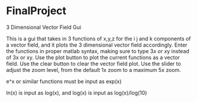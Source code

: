# FinalProject
3 Dimensional Vector Field Gui

This is a gui that takes in 3 functions of x,y,z for the i j and k components of a vector field,
and it plots the 3 dimensional vector field accordingly. Enter the functions in proper matlab
syntax, making sure to type 3*x or x*y instead of 3x or xy. Use the plot button to plot the current 
functions as a vector field. Use the clear button to clear the vector field plot. Use the slider to
adjust the zoom level, from the default 1x zoom to a maximum 5x zoom.

e^x or similar functions must be input as exp(x)

ln(x) is input as log(x), and log(x) is input as log(x)/log(10)
